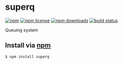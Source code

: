 # superq
[![npm](https://img.shields.io/npm/v/superq.svg?style=flat-square)](https://npmjs.com/superq)
[![npm license](https://img.shields.io/npm/l/superq.svg?style=flat-square)](https://npmjs.com/superq)
[![npm downloads](https://img.shields.io/npm/dm/superq.svg?style=flat-square)](https://npmjs.com/superq)
[![build status](https://img.shields.io/travis//superq-superq.svg?style=flat-square)](https://travis-ci.org//superq-superq)

Queuing system

## Install via [npm](https://npmjs.com)

```sh
$ npm install superq
```
